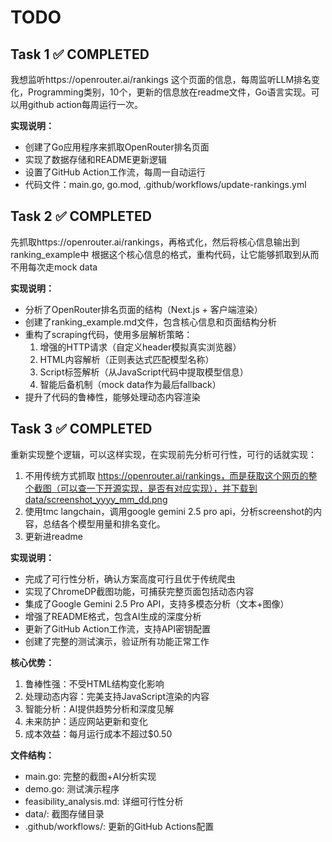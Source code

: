 # TODO

## Task 1 ✅ COMPLETED
 我想监听https://openrouter.ai/rankings
  这个页面的信息，每周监听LLM排名变化，Programming类别，10个，更新的信息放在readme文件，Go语言实现。可以用github
  action每周运行一次。

**实现说明：**
- 创建了Go应用程序来抓取OpenRouter排名页面
- 实现了数据存储和README更新逻辑
- 设置了GitHub Action工作流，每周一自动运行
- 代码文件：main.go, go.mod, .github/workflows/update-rankings.yml

## Task 2 ✅ COMPLETED

先抓取https://openrouter.ai/rankings，再格式化，然后将核心信息输出到ranking_example中
根据这个核心信息的格式，重构代码，让它能够抓取到从而不用每次走mock data

**实现说明：**
- 分析了OpenRouter排名页面的结构（Next.js + 客户端渲染）
- 创建了ranking_example.md文件，包含核心信息和页面结构分析
- 重构了scraping代码，使用多层解析策略：
  1. 增强的HTTP请求（自定义header模拟真实浏览器）
  2. HTML内容解析（正则表达式匹配模型名称）
  3. Script标签解析（从JavaScript代码中提取模型信息）
  4. 智能后备机制（mock data作为最后fallback）
- 提升了代码的鲁棒性，能够处理动态内容渲染

## Task 3 ✅ COMPLETED

重新实现整个逻辑，可以这样实现，在实现前先分析可行性，可行的话就实现：
1. 不用传统方式抓取 https://openrouter.ai/rankings，而是获取这个网页的整个截图（可以查一下开源实现，是否有对应实现），并下载到data/screenshot_yyyy_mm_dd.png
2. 使用tmc langchain，调用google gemini 2.5 pro api，分析screenshot的内容，总结各个模型用量和排名变化。
3. 更新进readme

**实现说明：**
- 完成了可行性分析，确认方案高度可行且优于传统爬虫
- 实现了ChromeDP截图功能，可捕获完整页面包括动态内容
- 集成了Google Gemini 2.5 Pro API，支持多模态分析（文本+图像）
- 增强了README格式，包含AI生成的深度分析
- 更新了GitHub Action工作流，支持API密钥配置
- 创建了完整的测试演示，验证所有功能正常工作

**核心优势：**
1. 鲁棒性强：不受HTML结构变化影响
2. 处理动态内容：完美支持JavaScript渲染的内容
3. 智能分析：AI提供趋势分析和深度见解
4. 未来防护：适应网站更新和变化
5. 成本效益：每月运行成本不超过$0.50

**文件结构：**
- main.go: 完整的截图+AI分析实现
- demo.go: 测试演示程序
- feasibility_analysis.md: 详细可行性分析
- data/: 截图存储目录
- .github/workflows/: 更新的GitHub Actions配置


